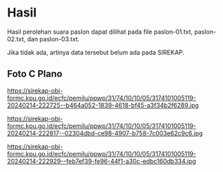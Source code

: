 # Hasil

Hasil perolehan suara paslon dapat dilihat pada file paslon-01.txt, paslon-02.txt, dan paslon-03.txt.

Jika tidak ada, artinya data tersebut belum ada pada SIREKAP.

## Foto C Plano

https://sirekap-obj-formc.kpu.go.id/ecfc/pemilu/ppwp/31/74/10/10/05/3174101005119-20240214-222725--b464a052-1839-4618-bf45-a3f34b2f6289.jpg

https://sirekap-obj-formc.kpu.go.id/ecfc/pemilu/ppwp/31/74/10/10/05/3174101005119-20240214-222817--02304dbd-ce98-4907-b758-7c003e62c9c6.jpg

https://sirekap-obj-formc.kpu.go.id/ecfc/pemilu/ppwp/31/74/10/10/05/3174101005119-20240214-222929--feb7ef39-fe96-44f1-a30c-edbc160db334.jpg
